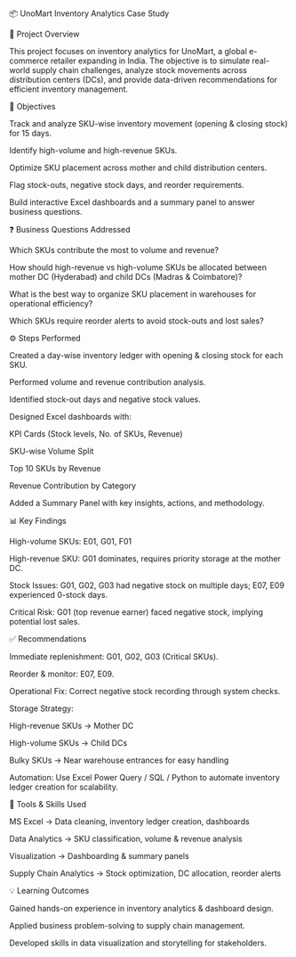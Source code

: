 📦 UnoMart Inventory Analytics Case Study

📌 Project Overview

This project focuses on inventory analytics for UnoMart, a global e-commerce retailer expanding in India. The objective is to simulate real-world supply chain challenges, analyze stock movements across distribution centers (DCs), and provide data-driven recommendations for efficient inventory management.

🎯 Objectives

Track and analyze SKU-wise inventory movement (opening & closing stock) for 15 days.

Identify high-volume and high-revenue SKUs.

Optimize SKU placement across mother and child distribution centers.

Flag stock-outs, negative stock days, and reorder requirements.

Build interactive Excel dashboards and a summary panel to answer business questions.

❓ Business Questions Addressed

Which SKUs contribute the most to volume and revenue?

How should high-revenue vs high-volume SKUs be allocated between mother DC (Hyderabad) and child DCs (Madras & Coimbatore)?

What is the best way to organize SKU placement in warehouses for operational efficiency?

Which SKUs require reorder alerts to avoid stock-outs and lost sales?

⚙️ Steps Performed

Created a day-wise inventory ledger with opening & closing stock for each SKU.

Performed volume and revenue contribution analysis.

Identified stock-out days and negative stock values.

Designed Excel dashboards with:

KPI Cards (Stock levels, No. of SKUs, Revenue)

SKU-wise Volume Split

Top 10 SKUs by Revenue

Revenue Contribution by Category

Added a Summary Panel with key insights, actions, and methodology.

📊 Key Findings

High-volume SKUs: E01, G01, F01

High-revenue SKU: G01 dominates, requires priority storage at the mother DC.

Stock Issues: G01, G02, G03 had negative stock on multiple days; E07, E09 experienced 0-stock days.

Critical Risk: G01 (top revenue earner) faced negative stock, implying potential lost sales.

✅ Recommendations

Immediate replenishment: G01, G02, G03 (Critical SKUs).

Reorder & monitor: E07, E09.

Operational Fix: Correct negative stock recording through system checks.

Storage Strategy:

High-revenue SKUs → Mother DC

High-volume SKUs → Child DCs

Bulky SKUs → Near warehouse entrances for easy handling

Automation: Use Excel Power Query / SQL / Python to automate inventory ledger creation for scalability.

🚀 Tools & Skills Used

MS Excel → Data cleaning, inventory ledger creation, dashboards

Data Analytics → SKU classification, volume & revenue analysis

Visualization → Dashboarding & summary panels

Supply Chain Analytics → Stock optimization, DC allocation, reorder alerts

💡 Learning Outcomes

Gained hands-on experience in inventory analytics & dashboard design.

Applied business problem-solving to supply chain management.

Developed skills in data visualization and storytelling for stakeholders.
